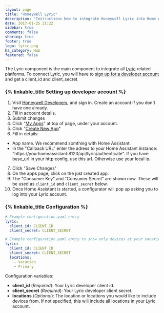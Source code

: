 ```yaml
---
layout: page
title: "Honeywell Lyric"
description: "Instructions how to integrate Honeywell Lyric into Home Assistant."
date: 2017-01-25 21:22
sidebar: true
comments: false
sharing: true
footer: true
logo: lyric.png
ha_category: Hub
featured: false
---
```


The Lyric component is the main component to integrate all [Lyric](http://lyric.honeywell.com/) related platforms. To connect Lyric, you will have to [sign up for a developer account](http://developer.honeywell.com/) and get a client_id and client_secret.

### {% linkable_title Setting up developer account %}

1. Visit [Honeywell Developers](http://developer.honeywell.com/), and sign in. Create an account if you don't have one already.
2. Fill in account details.
3. Submit changes
4. Click "[My Apps](http://developer.honeywell.com/user/me/apps)" at top of page, under your account.
5. Click "[Create New App](http://developer.honeywell.com/user/me/apps/add)"
6. Fill in details:
  - App name. We recommend somthing with Home Assistant.
  - In the "Callback URL" enter the adress to your Home Assistant instance: "https://yourhomeassistant:8123/api/lyric/authenticate". If you have base_url in your http config, use this url. Otherwise use your local ip.
7. Click "Save Changes"
8. On the apps page, click on the just created app.
9. The "Consumer Key" and "Consumer Secret" are shown now. These will be used as `client_id` and `client_secret` below.
10. Once Home Assistant is started, a configurator will pop up asking you to log into your Lyric account.

### {% linkable_title Configuration %}

```yaml
# Example configuration.yaml entry
lyric:
  client_id: CLIENT_ID
  client_secret: CLIENT_SECRET
```

```yaml
# Example configuration.yaml entry to show only devices at your vacation and primary homes
lyric:
  client_id: CLIENT_ID
  client_secret: CLIENT_SECRET
  locations:
    - Vacation
    - Primary
```

Configuration variables:

- **client_id** (*Required*): Your Lyric developer client id.
- **client_secret** (*Required*): Your Lyric developer client secret.
- **locations** (*Optional*): The location or locations you would like to include devices from. If not specified, this will include all locations in your Lyric account.